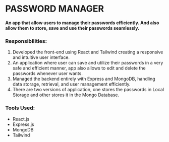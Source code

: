 # PASSWORD MANAGER
**An app that allow users to manage their passwords efficiently. And also allow them to store, save and use their passwords seamlessly.**
### Responsibilities:
1.  Developed the front-end using React and Tailwind creating a responsive and intuitive user interface.
2.	An application where user can save and utilize their passwords in a very safe and efficient manner, app also allows to edit and delete the passwords whenever user wants.
3.	Managed the backend entirely with Express and MongoDB, handling data storage, retrieval, and user management efficiently.
4.	There are two versions of application, one stores the passwords in Local Storage and other stores it in the Mongo Database.
### Tools Used:
+ React.js
+ Express.js
+ MongoDB
+ Tailwind
